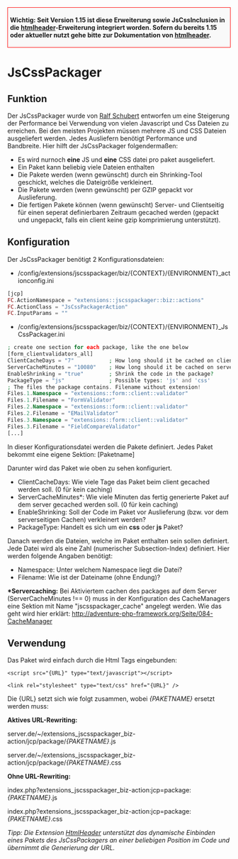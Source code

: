 <div style="border: 1px solid red; background: #F9F9F9; padding: 5px; font-weight: bold;">

Wichtig: Seit Version 1.15 ist diese Erweiterung sowie JsCssInclusion in
die [htmlheader](/Html-Header_Erweiterung "wikilink")-Erweiterung
integriert worden. Sofern du bereits 1.15 oder aktueller nutzt gehe
bitte zur Dokumentation von
[htmlheader](/Html-Header_Erweiterung "wikilink").

</div>

# JsCssPackager

## Funktion

Der JsCssPackager wurde von [Ralf
Schubert](/Benutzer:Screeze "wikilink") entworfen um eine Steigerung der
Performance bei Verwendung von vielen Javascript und Css Dateien zu
erreichen. Bei den meisten Projekten müssen mehrere JS und CSS Dateien
ausgeliefert werden. Jedes Ausliefern benötigt Performance und
Bandbreite. Hier hilft der JsCssPackager folgendermaßen:

-   Es wird nurnoch **eine** JS und **eine** CSS datei pro paket
    ausgeliefert.
-   Ein Paket kann beliebig viele Dateien enthalten
-   Die Pakete werden (wenn gewünscht) durch ein Shrinking-Tool
    geschickt, welches die Dateigröße verkleinert.
-   Die Pakete werden (wenn gewünscht) per GZIP gepackt vor
    Auslieferung.
-   Die fertigen Pakete können (wenn gewünscht) Server- und Clientseitig
    für einen seperat definierbaren Zeitraum gecached werden (gepackt
    und ungepackt, falls ein client keine gzip komprimierung
    unterstützt).

## Konfiguration

Der JsCssPackager benötigt 2 Konfigurationsdateien:

-   /config/extensions/jscsspackager/biz/{CONTEXT}/{ENVIRONMENT}_actionconfig.ini

``` php
[jcp]
FC.ActionNamespace = "extensions::jscsspackager::biz::actions"
FC.ActionClass = "JsCssPackagerAction"
FC.InputParams = ""
```

-   /config/extensions/jscsspackager/biz/{CONTEXT}/{ENVIRONMENT}_JsCssPackager.ini

``` php
; create one section for each package, like the one below
[form_clientvalidators_all]
ClientCacheDays = "7"           ; How long should it be cached on client?
ServerCacheMinutes = "10080"    ; How long should it be cached on server?
EnableShrinking = "true"        ; Shrink the code in the package?
PackageType = "js"              ; Possible types: 'js' and 'css'
; The files the package contains. Filename without extension!
Files.1.Namespace = "extensions::form::client::validator"
Files.1.Filename = "FormValidator"
Files.2.Namespace = "extensions::form::client::validator"
Files.2.Filename = "EMailValidator"
Files.3.Namespace = "extensions::form::client::validator"
Files.3.Filename = "FieldCompareValidator"
[...]
```

In dieser Konfigurationsdatei werden die Pakete definiert. Jedes Paket
bekommt eine eigene Sektion: \[Paketname\]

Darunter wird das Paket wie oben zu sehen konfiguriert.

-   ClientCacheDays: Wie viele Tage das Paket beim client gecached
    werden soll. (0 für kein caching)
-   ServerCacheMinutes\*: Wie viele Minuten das fertig generierte Paket
    auf dem server gecached werden soll. (0 für kein caching)
-   EnableShrinking: Soll der Code im Paket vor Auslieferung (bzw. vor
    dem serverseitigen Cachen) verkleinert werden?
-   PackageType: Handelt es sich um ein **css** oder **js** Paket?

Danach werden die Dateien, welche im Paket enthalten sein sollen
definiert. Jede Datei wird als eine Zahl (numerischer Subsection-Index)
definiert. Hier werden folgende Angaben benötigt:

-   Namespace: Unter welchem Namespace liegt die Datei?
-   Filename: Wie ist der Dateiname (ohne Endung)?

**\*Servercaching:** Bei Aktiviertem cachen des packages auf dem Server
(ServerCacheMinutes !== 0) muss in der Konfiguration des CacheManagers
eine Sektion mit Name "jscsspackager_cache" angelegt werden. Wie das
geht wird hier erklärt:
<http://adventure-php-framework.org/Seite/084-CacheManager>

## Verwendung

Das Paket wird einfach durch die Html Tags eingebunden:

``` html4strict
<script src="{URL}" type="text/javascript"></script>

<link rel="stylesheet" type="text/css" href="{URL}" />
```

Die {URL} setzt sich wie folgt zusammen, wobei *{PAKETNAME}* ersetzt
werden muss:

**Aktives URL-Rewriting:**

server.de/\~/extensions_jscsspackager_biz-action/jcp/package/*{PAKETNAME}*.js

server.de/\~/extensions_jscsspackager_biz-action/jcp/package/*{PAKETNAME}*.css

**Ohne URL-Rewriting:**

index.php?extensions_jscsspackager_biz-action:jcp=package:*{PAKETNAME}*.js

index.php?extensions_jscsspackager_biz-action:jcp=package:*{PAKETNAME}*.css

*Tipp: Die Extension [HtmlHeader](/Html-Header_Erweiterung "wikilink")
unterstützt das dynamische Einbinden eines Pakets des JsCssPackagers an
einer beliebigen Position im Code und übernimmt die Generierung der
URL.*